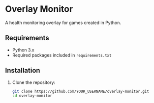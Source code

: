 # Overlay Monitor

A health monitoring overlay for games created in Python.

## Requirements

- Python 3.x
- Required packages included in `requirements.txt`

## Installation

1. Clone the repository:
   ```bash
   git clone https://github.com/YOUR_USERNAME/overlay-monitor.git
   cd overlay-monitor
